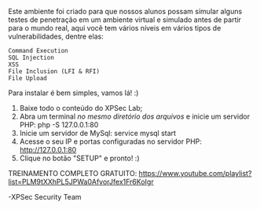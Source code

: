 Este ambiente foi criado para que nossos alunos possam simular alguns testes de penetração em um ambiente virtual e simulado antes de partir para o mundo real, aqui você tem vários níveis em vários tipos de vulnerabilidades, dentre elas:

    Command Execution
    SQL Injection
    XSS
    File Inclusion (LFI & RFI)
    File Upload

Para instalar é bem simples, vamos lá! :)

1) Baixe todo o conteúdo do XPSec Lab;
2) Abra um terminal *no mesmo diretório dos arquivos* e inicie um servidor PHP: php -S 127.0.0.1:80
3) Inicie um servidor de MySql: service mysql start
4) Acesse o seu IP e portas configuradas no servidor PHP: http://127.0.0.1:80
5) Clique no botão "SETUP" e pronto! :)

TREINAMENTO COMPLETO GRATUITO: https://www.youtube.com/playlist?list=PLM9tXXhPL5JPWa0AfvorJfex1Fr6KoIgr


-XPSec Security Team
